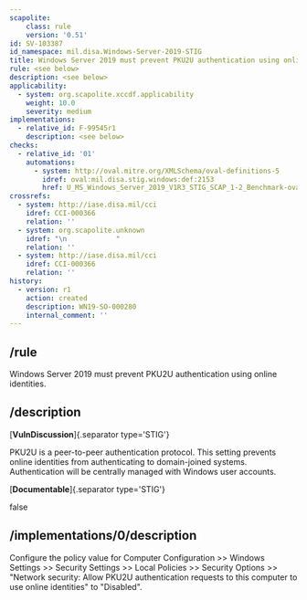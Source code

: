 ```yaml
---
scapolite:
    class: rule
    version: '0.51'
id: SV-103387
id_namespace: mil.disa.Windows-Server-2019-STIG
title: Windows Server 2019 must prevent PKU2U authentication using online identities.
rule: <see below>
description: <see below>
applicability:
  - system: org.scapolite.xccdf.applicability
    weight: 10.0
    severity: medium
implementations:
  - relative_id: F-99545r1
    description: <see below>
checks:
  - relative_id: '01'
    automations:
      - system: http://oval.mitre.org/XMLSchema/oval-definitions-5
        idref: oval:mil.disa.stig.windows:def:2153
        href: U_MS_Windows_Server_2019_V1R3_STIG_SCAP_1-2_Benchmark-oval.xml
crossrefs:
  - system: http://iase.disa.mil/cci
    idref: CCI-000366
    relation: ''
  - system: org.scapolite.unknown
    idref: "\n            "
    relation: ''
  - system: http://iase.disa.mil/cci
    idref: CCI-000366
    relation: ''
history:
  - version: r1
    action: created
    description: WN19-SO-000280
    internal_comment: ''
---
```



## /rule

Windows Server 2019 must prevent PKU2U authentication using online identities.

## /description

[**VulnDiscussion**]{.separator type='STIG'}

PKU2U is a peer-to-peer authentication protocol. This setting prevents online identities from authenticating to domain-joined systems. Authentication will be centrally managed with Windows user accounts.

[**Documentable**]{.separator type='STIG'}

false

## /implementations/0/description

Configure the policy value for Computer Configuration >> Windows Settings >> Security Settings >> Local Policies >> Security Options >> "Network security: Allow PKU2U authentication requests to this computer to use online identities" to "Disabled".
